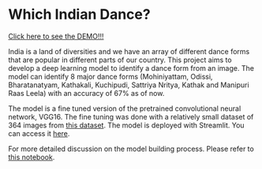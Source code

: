 # Which Indian Dance?

[Click here to see the DEMO!!!](https://indian-dance-classifier.streamlit.app/)


India is a land of diversities and we have an array of different dance forms that are popular in different parts of our country. This project aims to develop a deep learning model to identify a dance form from an image. The model can identify 8 major dance forms (Mohiniyattam, Odissi, Bharatanatyam, Kathakali, Kuchipudi, Sattriya Nritya, Kathak and Manipuri Raas Leela) with an accuracy of 67% as of now.

The model is a fine tuned version of the pretrained convolutional neural network, VGG16. The fine tuning was done with a relatively small dataset of 364 images from [this dataset](https://www.kaggle.com/datasets/somnath796/indian-dance-form-recognition). The model is deployed with Streamlit. You can access it [here](https://indian-dance-classifier.streamlit.app/).

For more detailed discussion on the model building process. Please refer to [this notebook](https://github.com/esviswajith95/indian_dance/blob/main/notebooks/Indian_dance_classifer.ipynb).
